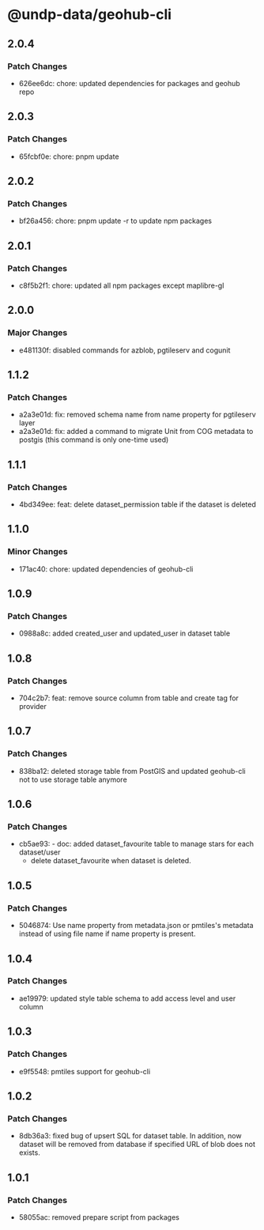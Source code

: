 # @undp-data/geohub-cli

## 2.0.4

### Patch Changes

- 626ee6dc: chore: updated dependencies for packages and geohub repo

## 2.0.3

### Patch Changes

- 65fcbf0e: chore: pnpm update

## 2.0.2

### Patch Changes

- bf26a456: chore: pnpm update -r to update npm packages

## 2.0.1

### Patch Changes

- c8f5b2f1: chore: updated all npm packages except maplibre-gl

## 2.0.0

### Major Changes

- e481130f: disabled commands for azblob, pgtileserv and cogunit

## 1.1.2

### Patch Changes

- a2a3e01d: fix: removed schema name from name property for pgtileserv layer
- a2a3e01d: fix: added a command to migrate Unit from COG metadata to postgis (this command is only one-time used)

## 1.1.1

### Patch Changes

- 4bd349ee: feat: delete dataset_permission table if the dataset is deleted

## 1.1.0

### Minor Changes

- 171ac40: chore: updated dependencies of geohub-cli

## 1.0.9

### Patch Changes

- 0988a8c: added created_user and updated_user in dataset table

## 1.0.8

### Patch Changes

- 704c2b7: feat: remove source column from table and create tag for provider

## 1.0.7

### Patch Changes

- 838ba12: deleted storage table from PostGIS and updated geohub-cli not to use storage table anymore

## 1.0.6

### Patch Changes

- cb5ae93: - doc: added dataset_favourite table to manage stars for each dataset/user
  - delete dataset_favourite when dataset is deleted.

## 1.0.5

### Patch Changes

- 5046874: Use name property from metadata.json or pmtiles's metadata instead of using file name if name property is present.

## 1.0.4

### Patch Changes

- ae19979: updated style table schema to add access level and user column

## 1.0.3

### Patch Changes

- e9f5548: pmtiles support for geohub-cli

## 1.0.2

### Patch Changes

- 8db36a3: fixed bug of upsert SQL for dataset table. In addition, now dataset will be removed from database if specified URL of blob does not exists.

## 1.0.1

### Patch Changes

- 58055ac: removed prepare script from packages
